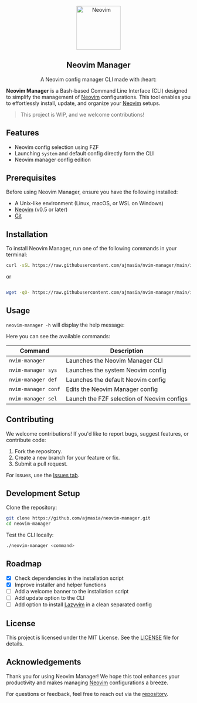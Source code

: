 <p align="center">
  <img src="https://upload.wikimedia.org/wikipedia/commons/thumb/3/3a/Neovim-mark.svg/1200px-Neovim-mark.svg.png" alt="Neovim" height="120">
  <h2 align="center">Neovim Manager</h2>
  <p align="center">A Neovim config manager CLI made with :heart:</p>
</p>

**Neovim Manager** is a Bash-based Command Line Interface (CLI) designed to simplify the management of [Neovim](https://neovim.io/) configurations. This tool enables you to effortlessly install, update, and organize your [Neovim](https://neovim.io/) setups.

> This project is WIP, and we welcome contributions!

## Features

- Neovim config selection using FZF
- Launching `system` and default config directly form the CLI
- Neovim manager config edition

## Prerequisites

Before using Neovim Manager, ensure you have the following installed:

- A Unix-like environment (Linux, macOS, or WSL on Windows)
- [Neovim](https://neovim.io) (v0.5 or later)
- [Git](https://git-scm.com)

## Installation

To install Neovim Manager, run one of the following commands in your terminal:

```bash
curl -sSL https://raw.githubusercontent.com/ajmasia/nvim-manager/main/install.sh | bash
```

or

```bash

wget -qO- https://raw.githubusercontent.com/ajmasia/nvim-manager/main/install.sh | bash
```

## Usage

`neovim-manager -h` will display the help message:

Here you can see the available commands:

| Command             | Description                                |
| ------------------- | ------------------------------------------ |
| `nvim-manager`      | Launches the Neovim Manager CLI            |
| `nvim-manager sys`  | Launches the system Neovim config          |
| `nvim-manager def`  | Launches the default Neovim config         |
| `nvim-manager conf` | Edits the Neovim Manager config            |
| `nvim-manager sel`  | Launch the FZF selection of Neovim configs |

## Contributing

We welcome contributions! If you'd like to report bugs, suggest features, or contribute code:

1. Fork the repository.
2. Create a new branch for your feature or fix.
3. Submit a pull request.

For issues, use the [Issues tab](https://github.com/ajmasia/neovim-manager/issues).

## Development Setup

Clone the repository:

```bash
git clone https://github.com/ajmasia/neovim-manager.git
cd neovim-manager
```

Test the CLI locally:

```bash
./neovim-manager <command>
```

## Roadmap

- [x] Check dependencies in the installation script
- [x] Improve installer and helper functions
- [ ] Add a welcome banner to the installation script
- [ ] Add update option to the CLI
- [ ] Add option to install [Lazyvim](https://www.lazyvim.org/installation) in a clean separated config

## License

This project is licensed under the MIT License. See the [LICENSE](./LICENSE) file for details.

## Acknowledgements

Thank you for using Neovim Manager! We hope this tool enhances your productivity and makes managing [Neovim](https://neovim.io/) configurations a breeze.

For questions or feedback, feel free to reach out via the [repository](https://github.com/ajmasia/neovim-manager).
